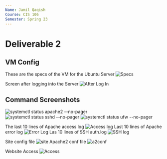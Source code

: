 ```yaml
---
Name: Jamil Qaqish
Course: CIS 106
Semester: Spring 23
---
```


# Deliverable 2

## VM Config
These are the specs of the VM for the Ubuntu Server
![Specs](Server%20Specs.png)

Screen after logging into the Server
![After Log In](Server%20LogIn.png)

## Command Screenshots

![systemctl status apache2 --no-pager](d2.4.1.png)
![systemctl status sshd --no-pager](d2.4.2.png)
![systemctl status ufw --no-pager](d2.4.3.png)

The last 10 lines of Apache access log
![Access log](d2.5.1.png)
Last 10 lines of Apache error log
![Error Log](d2.5.2.png)
Las 10 lines of SSH auth.log
![SSH log](d2.5.3.png)

Site config file
![site](d2.6.1.png)
Apache2 conf file
![a2conf](d2.6.2.png)

Website Access
![Access](d2.7.1.png)




